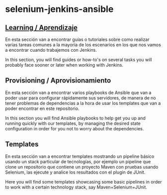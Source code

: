 # selenium-jenkins-ansible

## [Learning / Aprendizaje](/learning/README.md)

En esta sección van a encontrar guías o tutoriales sobre como realizar varias tareas comunes a la mayoría de los escenarios en los que nos vamos a encontrar cuando trabajemos con Jenkins.

In this section, you will find guides or how-to's on several tasks you will probably face sooner or later when working with Jenkins.

## Provisioning / Aprovisionamiento

En esta sección van a encontrar varios playbooks de Ansible que van a poder usar para configurar rápidamente sus servidores, de manera de no tener problemas de dependencias a la hora de usar los templates que van a poder encontrar en este repositorio.

In this section you will find Ansible playbooks to help get you up and running quickly with our templates, by managing the desired state configuration in order for you not to worry about the dependencies.

## Templates

En esta sección van a encontrar templates mostrando un pipeline básico usando un stack particular de tecnologías, por ejemplo un pipeline que clone un repositorio que contiene un proyecto Maven con pruebas usando Selenium, las ejecute y analice los resultados con el plugin de JUnit.

Here you will find some templates showcasing some basic pipelines in order to work with a certain technology stack, say Maven+Selenium+JUnit.